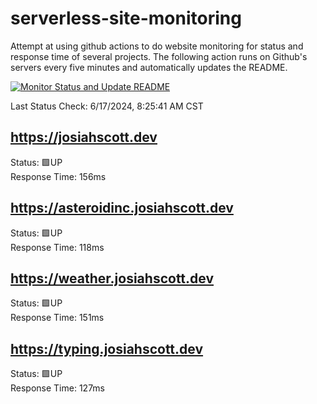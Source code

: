 # serverless-site-monitoring
Attempt at using github actions to do website monitoring for status and response time of several projects. The following action runs on Github's servers every five minutes and automatically updates the README.  

[![Monitor Status and Update README](https://github.com/JosiahSco/serverless-site-monitoring/actions/workflows/monitor.yaml/badge.svg)](https://github.com/JosiahSco/serverless-site-monitoring/actions/workflows/monitor.yaml)

Last Status Check: 6/17/2024, 8:25:41 AM CST

## https://josiahscott.dev
Status: 🟩UP  
Response Time: 156ms

## https://asteroidinc.josiahscott.dev
Status: 🟩UP  
Response Time: 118ms

## https://weather.josiahscott.dev
Status: 🟩UP  
Response Time: 151ms

## https://typing.josiahscott.dev
Status: 🟩UP  
Response Time: 127ms

